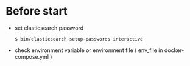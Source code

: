 # Before start
  - set elasticsearch password
    ```shell script
    $ bin/elasticsearch-setup-passwords interactive
    ```
  - check environment variable or environment file
    ( env_file in docker-compose.yml )